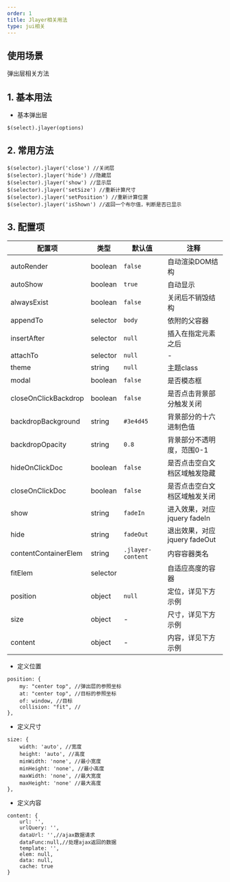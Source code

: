 ```yaml
---
order: 1
title: Jlayer相关用法
type: jui相关
---
```


## 使用场景
弹出层相关方法



## 1. 基本用法

- 基本弹出层

```
$(select).jlayer(options)
```



## 2. 常用方法

```
$(selector).jlayer('close') //关闭层
$(selector).jlayer('hide') //隐藏层
$(selector).jlayer('show') //显示层
$(selector).jlayer('setSize') //重新计算尺寸
$(selector).jlayer('setPosition') //重新计算位置
$(selector).jlayer('isShown') //返回一个布尔值，判断是否已显示
```




## 3. 配置项

配置项|类型|默认值|注释
-|-|-|-
autoRender|boolean|`false`|自动渲染DOM结构
autoShow|boolean|`true`|自动显示
alwaysExist|boolean|`false`|关闭后不销毁结构
appendTo|selector|`body`|依附的父容器
insertAfter|selector|`null`|插入在指定元素之后
attachTo|selector|`null`|-
theme|string|`null`|主题class
modal|boolean|`false`|是否模态框
closeOnClickBackdrop|boolean|`false`|是否点击背景部分触发关闭
backdropBackground|string|`#3e4d45`|背景部分的十六进制色值
backdropOpacity|string|`0.8`|背景部分不透明度，范围0-1
hideOnClickDoc|boolean|`false`|是否点击空白文档区域触发隐藏
closeOnClickDoc|boolean|`false`|是否点击空白文档区域触发关闭
show|string|`fadeIn`|进入效果，对应jquery fadeIn
hide|string|`fadeOut`|退出效果，对应jquery fadeOut
contentContainerElem|string|`.jlayer-content`|内容容器类名
fitElem|selector||自适应高度的容器
position|object|`null`|定位，详见下方示例
size|object|-|尺寸，详见下方示例
content|object|-|内容，详见下方示例

- 定义位置

```
position: {
    my: "center top", //弹出层的参照坐标
    at: "center top", //目标的参照坐标
    of: window, //目标
    collision: "fit", //
},
```


- 定义尺寸

```
size: {
    width: 'auto', //宽度
    height: 'auto', //高度
    minWidth: 'none', //最小宽度
    minHeight: 'none', //最小高度
    maxWidth: 'none', //最大宽度
    maxHeight: 'none' //最大高度
},
```


- 定义内容

```
content: {
    url: '',
    urlQuery: '',
    dataUrl: '',//ajax数据请求
    dataFunc:null,//处理ajax返回的数据
    template: '',
    elem: null,
    data: null,
    cache: true
}
```




